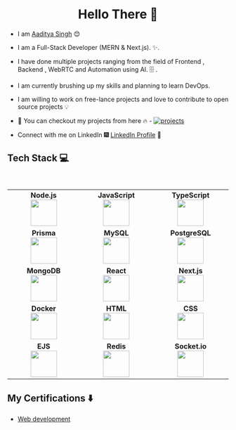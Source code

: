 <h1 align="center"> Hello There 👋 </h1>


* I am [Aaditya Singh](https://www.linkedin.com/in/aadityasingh999/) :blush:

* I am a Full-Stack Developer (MERN & Next.js). :sparkles:.

* I have done multiple projects ranging from the field of Frontend , Backend , WebRTC and Automation using AI. :file_cabinet: .

* I am currently brushing up my skills and planning to learn DevOps.

* I am willing to work on free-lance projects and love to contribute to open source projects :bulb:

* :magnet: You can checkout my projects from here :fire: - [![projects](https://forthebadge.com/images/badges/check-it-out.svg)](https://github.com/aadityasingh9601/)

* Connect with me on LinkedIn :fireworks: [LinkedIn Profile](https://www.linkedin.com/in/aadityasingh999/) :sparkler:


## Tech Stack :computer:

<br>
<table>
  <tbody>
    <tr>
      <td align="center" width="20%">
        <span><b><center>Node.js</center></b></span>
        <img height="60px" src="https://nodejs.org/static/images/logo.svg">
      </td>
      
  <td align="center" width="20%">
        <span><b><center>JavaScript</center></b></span>
        <img height="60px" src="https://upload.wikimedia.org/wikipedia/commons/6/6a/JavaScript-logo.png">
      </td>
      
   <td align="center" width="20%">
        <span><b><center>TypeScript</center></b></span>
        <img height="60px" src="https://cdn.worldvectorlogo.com/logos/typescript.svg">
      </td>
    </tr>

<tr>
      <td align="center" width="20%">
        <span><b><center>Prisma</center></b></span>
        <img height="60px" src="https://raw.githubusercontent.com/prisma/assets/main/Logos/Prisma/prisma-logo.png">
      </td>

   <td align="center" width="20%">
        <span><b><center>MySQL</center></b></span>
        <img height="60px" src="https://www.mysql.com/common/logos/logo-mysql-170x115.png">
      </td>

   <td align="center" width="20%">
        <span><b><center>PostgreSQL</center></b></span>
        <img height="60px" src="https://upload.wikimedia.org/wikipedia/commons/2/29/Postgresql_elephant.svg">
      </td>
    </tr>

 <tr>
      <td align="center" width="20%">
        <span><b><center>MongoDB</center></b></span>
        <img height="60px" src="https://webassets.mongodb.com/_com_assets/cms/mongodb-logo-rgb-j6w271g1xn.jpg">
      </td>

   <td align="center" width="20%">
        <span><b><center>React</center></b></span>
        <img height="60px" src="https://upload.wikimedia.org/wikipedia/commons/a/a7/React-icon.svg">
      </td>

   <td align="center" width="20%">
        <span><b><center>Next.js</center></b></span>
        <img height="60px" src="https://cdn.worldvectorlogo.com/logos/nextjs-2.svg">
      </td>
    </tr>
  <tr>
      <td align="center" width="20%">
        <span><b><center>Docker</center></b></span>
        <img height="60px" src="https://www.docker.com/wp-content/uploads/2022/03/Moby-logo.png">
      </td>
    <td align="center" width="20%">
        <span><b><center>HTML</center></b></span>
        <img height="60px" src="https://upload.wikimedia.org/wikipedia/commons/6/61/HTML5_logo_and_wordmark.svg">
      </td>

  <td align="center" width="20%">
        <span><b><center>CSS</center></b></span>
        <img height="60px" src="https://upload.wikimedia.org/wikipedia/commons/d/d5/CSS3_logo_and_wordmark.svg">
      </td>
    </tr>
 <tr>
      <td align="center" width="20%">
        <span><b><center>EJS</center></b></span>
        <img height="60px" src="https://avatars.githubusercontent.com/u/36366664?s=200&v=4">
      </td>
    <td align="center" width="20%">
    <span><b><center>Redis</center></b></span>
    <img height="60px" src="https://cdn.worldvectorlogo.com/logos/redis.svg">
    </td>

  <td align="center" width="20%">
  <span><b><center>Socket.io</center></b></span>
  <img height="60px" src="https://cdn.worldvectorlogo.com/logos/socket-io.svg">
   </td>

  </tr>
  </tbody>
</table>



 

## My Certifications :arrow_down:

- [Web development](https://www.apnacollege.in/certificate_v2/65f5884f347fff4fbf00b319/user/65355b5e59447693f70d7b65)




